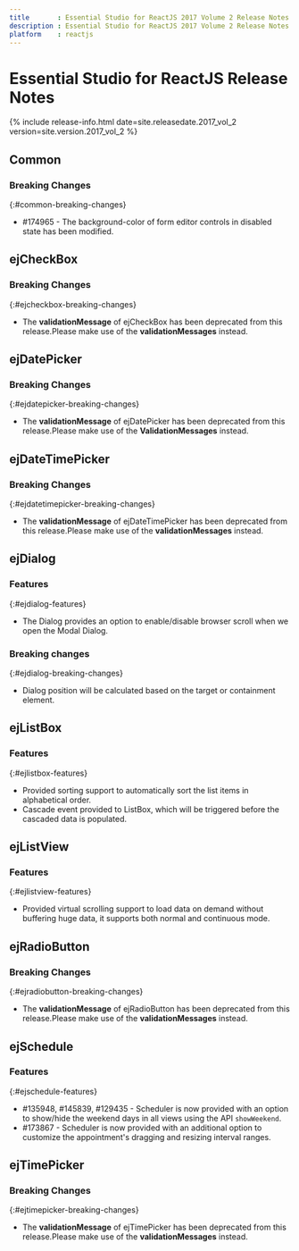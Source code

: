 ```yaml
---
title 		: Essential Studio for ReactJS 2017 Volume 2 Release Notes
description : Essential Studio for ReactJS 2017 Volume 2 Release Notes
platform 	: reactjs
---
```


# Essential Studio for ReactJS Release Notes

{% include release-info.html date=site.releasedate.2017_vol_2 version=site.version.2017_vol_2 %} 



## Common

### Breaking Changes
{:#common-breaking-changes}
 
* \#174965 -  The background-color of form editor controls in disabled state has been modified.
## ejCheckBox

### Breaking Changes
{:#ejcheckbox-breaking-changes}

* The **validationMessage** of ejCheckBox has been deprecated from this release.Please make use of the **validationMessages** instead. 

## ejDatePicker

### Breaking Changes
{:#ejdatepicker-breaking-changes}

* The **validationMessage** of ejDatePicker has been deprecated from this release.Please make use of the **ValidationMessages** instead. 
  
## ejDateTimePicker

### Breaking Changes
{:#ejdatetimepicker-breaking-changes}

* The **validationMessage** of ejDateTimePicker has been deprecated from this release.Please make use of the **validationMessages** instead. 
  
## ejDialog

### Features
{:#ejdialog-features}

* The Dialog provides an option to enable/disable browser scroll when we open the Modal Dialog.

### Breaking changes
{:#ejdialog-breaking-changes}

* Dialog position will be calculated based on the target or containment element.
## ejListBox

### Features
{:#ejlistbox-features}

* Provided sorting support to automatically sort the list items in alphabetical order.
* Cascade event provided to ListBox, which will be triggered before the cascaded data is populated.
## ejListView

### Features
{:#ejlistview-features}

* Provided virtual scrolling support to load data on demand without buffering huge data, it supports both normal and continuous mode.
## ejRadioButton

### Breaking Changes
{:#ejradiobutton-breaking-changes}

* The **validationMessage** of ejRadioButton has been deprecated from this release.Please make use of the **validationMessages** instead. 

## ejSchedule

### Features
{:#ejschedule-features}

* \#135948, \#145839, \#129435 - Scheduler is now provided with an option to show/hide the weekend days in all views using the API `showWeekend`.
* \#173867 - Scheduler is now provided with an additional option to customize the appointment's dragging and resizing interval ranges.
## ejTimePicker

### Breaking Changes
{:#ejtimepicker-breaking-changes}

* The **validationMessage** of ejTimePicker has been deprecated from this release.Please make use of the **validationMessages** instead. 

